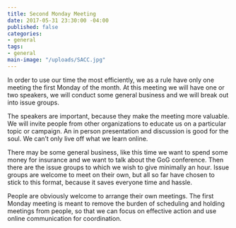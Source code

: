 ```yaml
---
title: Second Monday Meeting
date: 2017-05-31 23:30:00 -04:00
published: false
categories:
- general
tags:
- general
main-image: "/uploads/SACC.jpg"
---
```


In order to use our time the most efficiently, we as a rule have only one meeting the first Monday of the month. At this meeting we will have one or two speakers, we will conduct some general business and we will break out into issue groups. 

The speakers are important, because they make the meeting more valuable. We will invite people from other organizations to educate us on a particular topic or campaign. An in person presentation and discussion is good for the soul. We can’t only live off what we learn online. 

There may be some general business, like this time we want to spend some money for insurance and we want to talk about the GoG conference. Then there are the issue groups to which we wish to give minimally an hour. Issue groups are welcome to meet on their own, but all so far have chosen to stick to this format, because it saves everyone time and hassle. 

People are obviously welcome to arrange their own meetings. The first Monday meeting is meant to remove the burden of scheduling and holding meetings from people, so that we can focus on effective action and use online communication for coordination.
